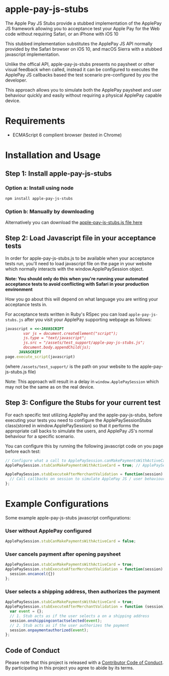 # apple-pay-js-stubs
The Apple Pay JS Stubs provide a stubbed implementation of the ApplePay JS framework allowing you to acceptance test your Apple Pay for the Web code without requiring Safari, or an iPhone with iOS 10

This stubbed implementation substitutes the ApplePay JS API normally provided by the Safari browser on iOS 10, and macOS Sierra with a stubbed javascript implementation. 

Unlike the offical API, apple-pay-js-stubs presents no paysheet or other visual feedback when called, instead it can be configured to executes the ApplePay JS callbacks based the test scenario pre-configured by *you* the developer. 

This approach allows you to simulate both the ApplePay paysheet and user behaviour quickly and easily without requiring a physical ApplePay capable device.

# Requirements 
- ECMAScript 6 complient browser (tested in Chrome)

# Installation and Usage 

## Step 1: Install apple-pay-js-stubs
### Option a: Install using node
 ```bash
npm install apple-pay-js-stubs
```

### Option b: Manually by downloading

Alternatively you can download the [apple-pay-js-stubs.js file here](https://github.com/indiegogo/apple-pay-js-stubs/blob/master/src/apple-pay-js-stubs.js)
 
## Step 2: Load Javascript file in your acceptance tests

In order for apple-pay-js-stubs.js to be available when your acceptance tests run, you'll need to load javascript file on the page in your website which normally interacts with the window.ApplePaySession object. 

**Note: You should only do this when you're running your automated acceptance tests to avoid conflicting with Safari in your production environment**

How you go about this will depend on what language you are writing your acceptance tests in.

For acceptance tests written in Ruby's RSpec you can load `apple-pay-js-stubs.js` after you visit your ApplePay supporting webpage as follows: 
```ruby
javascript = <<-JAVASCRIPT
        var js = document.createElement("script");
        js.type = "text/javascript";
        js.src = "/assets/test_support/apple-pay-js-stubs.js";
        document.body.appendChild(js);
      JAVASCRIPT
page.execute_script(javascript)
```
(where `/assets/test_support/` is the path on your website to the apple-pay-js-stubs.js file)

Note: This approach will result in a delay in `window.ApplePaySession` which may not be the same as on the real device.

## Step 3: Configure the Stubs for your current test 

For each specific test utilizing ApplePay and the apple-pay-js-stubs, before executing your tests you need to configure the ApplePaySessionStubs class(stored in window.ApplePaySession) so that it performs the appropriate call backs to simulate the users, and ApplePay JS's normal behaviour for a specific scenario. 

You can configure this by running the following javascript code on you page before each test: 

```javascript
// Configure what a call to ApplePaySession.canMakePaymentsWithActiveCard(merchantIdentifier) should result to
ApplePaySession.stubCanMakePaymentsWithActiveCard = true; // ApplePaySession.canMakePaymentsWithActiveCard() returns promise resulting to true

ApplePaySession.stubExecuteAfterMerchantValidation = function(session) {
  // Call callbacks on session to simulate ApplePay JS / user behaviour 
};
```

# Example Configurations 
Some example apple-pay-js-stubs javascript configurations:

### User without ApplePay configured 
```javascript
ApplePaySession.stubCanMakePaymentsWithActiveCard = false;
```

### User cancels payment after opening paysheet 
```javascript
ApplePaySession.stubCanMakePaymentsWithActiveCard = true;
ApplePaySession.stubExecuteAfterMerchantValidation = function(session) {
  session.oncancel({})
};
```

### User selects a shipping address, then authorizes the payment
```javascript
ApplePaySession.stubCanMakePaymentsWithActiveCard = true;
ApplePaySession.stubExecuteAfterMerchantValidation = function (session) {
  var event = {};
  // 1. Stub acts as if the user selects a on a shipping address
  session.onshippingcontactselected(event);
  // 2. Stub acts as if the user authorizes the payment
  session.onpaymentauthorized(event);
};
```





## Code of Conduct
Please note that this project is released with a [Contributor Code of Conduct](CODE_OF_CONDUCT.md). By participating in this project you agree to abide by its terms.
